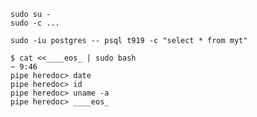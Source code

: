 
    sudo su -
    sudo -c ...

    sudo -iu postgres -- psql t919 -c "select * from myt"

    $ cat <<____eos_ | sudo bash                                                                                                ~ 9:46
    pipe heredoc> date
    pipe heredoc> id
    pipe heredoc> uname -a
    pipe heredoc> ____eos_

